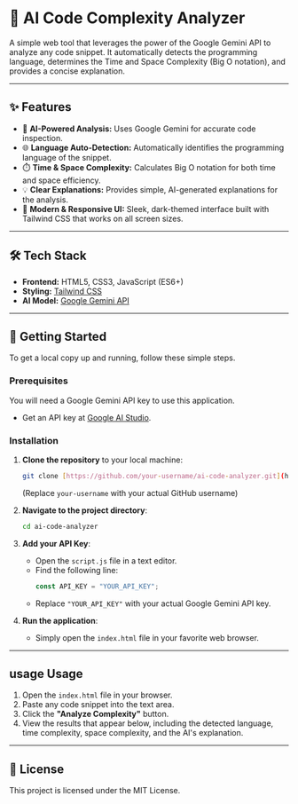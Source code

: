 # 🤖 AI Code Complexity Analyzer

A simple web tool that leverages the power of the Google Gemini API to analyze any code snippet. It automatically detects the programming language, determines the Time and Space Complexity (Big O notation), and provides a concise explanation.



---

## ✨ Features

-   🤖 **AI-Powered Analysis:** Uses Google Gemini for accurate code inspection.
-   🌐 **Language Auto-Detection:** Automatically identifies the programming language of the snippet.
-   ⏱️ **Time & Space Complexity:** Calculates Big O notation for both time and space efficiency.
-   💡 **Clear Explanations:** Provides simple, AI-generated explanations for the analysis.
-   🌙 **Modern & Responsive UI:** Sleek, dark-themed interface built with Tailwind CSS that works on all screen sizes.

---

## 🛠️ Tech Stack

-   **Frontend:** HTML5, CSS3, JavaScript (ES6+)
-   **Styling:** [Tailwind CSS](https://tailwindcss.com/)
-   **AI Model:** [Google Gemini API](https://ai.google.dev/)

---

## 🚀 Getting Started

To get a local copy up and running, follow these simple steps.

### Prerequisites

You will need a Google Gemini API key to use this application.
-   Get an API key at [Google AI Studio](https://makersuite.google.com/).

### Installation

1.  **Clone the repository** to your local machine:
    ```sh
    git clone [https://github.com/your-username/ai-code-analyzer.git](https://github.com/your-username/ai-code-analyzer.git)
    ```
    (Replace `your-username` with your actual GitHub username)

2.  **Navigate to the project directory**:
    ```sh
    cd ai-code-analyzer
    ```

3.  **Add your API Key**:
    -   Open the `script.js` file in a text editor.
    -   Find the following line:
        ```javascript
        const API_KEY = "YOUR_API_KEY";
        ```
    -   Replace `"YOUR_API_KEY"` with your actual Google Gemini API key.

4.  **Run the application**:
    -   Simply open the `index.html` file in your favorite web browser.

---

## usage Usage

1.  Open the `index.html` file in your browser.
2.  Paste any code snippet into the text area.
3.  Click the **"Analyze Complexity"** button.
4.  View the results that appear below, including the detected language, time complexity, space complexity, and the AI's explanation.

---

## 📄 License

This project is licensed under the MIT License.
